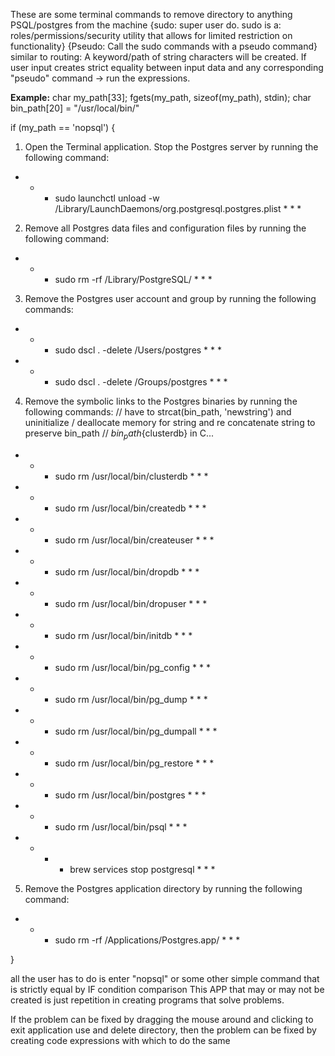 These are some terminal commands to remove directory to anything PSQL/postgres from the machine
{sudo: super user do. sudo is a: roles/permissions/security utility that allows for limited restriction on functionality}
{Pseudo: Call the sudo commands with a pseudo command}
similar to routing: A keyword/path of string characters will be created. If user input creates strict equality between input data and any corresponding "pseudo" command -> run the expressions.

**Example:**
char my_path[33];
fgets(my_path, sizeof(my_path), stdin);
char bin_path[20] = "/usr/local/bin/"

if (my_path == 'nopsql') {

1) Open the Terminal application. Stop the Postgres server by running the following command:
* * * sudo launchctl unload -w /Library/LaunchDaemons/org.postgresql.postgres.plist * * *

2) Remove all Postgres data files and configuration files by running the following command:
* * * sudo rm -rf /Library/PostgreSQL/ * * *

3) Remove the Postgres user account and group by running the following commands:
* * * sudo dscl . -delete /Users/postgres * * *
* * * sudo dscl . -delete /Groups/postgres * * *


4) Remove the symbolic links to the Postgres binaries by running the following commands:
// have to strcat(bin_path, 'newstring') and uninitialize / deallocate memory for string and re concatenate string to preserve bin_path 
// ${bin_path}${clusterdb} in C...

* * * sudo rm /usr/local/bin/clusterdb * * * 
* * * sudo rm /usr/local/bin/createdb * * * 
* * * sudo rm /usr/local/bin/createuser * * * 
* * * sudo rm /usr/local/bin/dropdb * * * 
* * * sudo rm /usr/local/bin/dropuser * * * 
* * * sudo rm /usr/local/bin/initdb * * * 
* * * sudo rm /usr/local/bin/pg_config * * * 
* * * sudo rm /usr/local/bin/pg_dump * * * 
* * * sudo rm /usr/local/bin/pg_dumpall * * *
* * * sudo rm /usr/local/bin/pg_restore * * * 
* * * sudo rm /usr/local/bin/postgres * * * 
* * * sudo rm /usr/local/bin/psql * * *
* * * * brew services stop postgresql * * *

5) Remove the Postgres application directory by running the following command:
* * * sudo rm -rf /Applications/Postgres.app/ * * * 

}

all the user has to do is enter "nopsql" or some other simple command that is strictly equal by IF condition comparison 
This APP that may or may not be created is just repetition in creating programs that solve problems. 

If the problem can be fixed by dragging the mouse around and clicking to exit application use and delete directory, then the problem can be fixed by creating code expressions with which to do the same 

